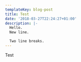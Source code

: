 ```yaml
---
templateKey: blog-post
title: Test
date: '2018-03-27T22:24:27+01:00'
description: |-
  Hello.
  New line.

  Two line breaks.
---
```

Test
